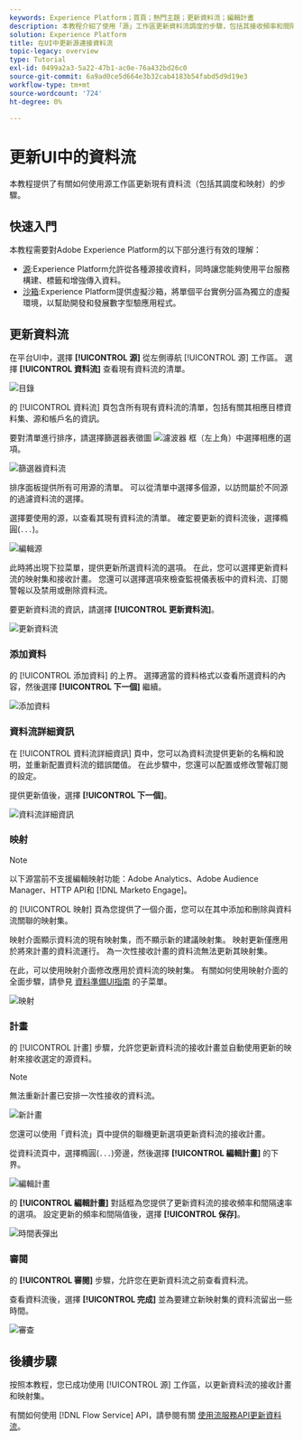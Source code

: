 ```yaml
---
keywords: Experience Platform；首頁；熱門主題；更新資料流；編輯計畫
description: 本教程介紹了使用「源」工作區更新資料流調度的步驟，包括其接收頻率和間隔速率。
solution: Experience Platform
title: 在UI中更新源連接資料流
topic-legacy: overview
type: Tutorial
exl-id: 0499a2a3-5a22-47b1-ac0e-76a432bd26c0
source-git-commit: 6a9ad0ce5d664e3b32cab4183b54fabd5d9d19e3
workflow-type: tm+mt
source-wordcount: '724'
ht-degree: 0%

---
```


# 更新UI中的資料流

本教程提供了有關如何使用源工作區更新現有資料流（包括其調度和映射）的步驟。

## 快速入門

本教程需要對Adobe Experience Platform的以下部分進行有效的理解：

* [源](../../home.md):Experience Platform允許從各種源接收資料，同時讓您能夠使用平台服務構建、標籤和增強傳入資料。
* [沙箱](../../../sandboxes/home.md):Experience Platform提供虛擬沙箱，將單個平台實例分區為獨立的虛擬環境，以幫助開發和發展數字型驗應用程式。

## 更新資料流

在平台UI中，選擇 **[!UICONTROL 源]** 從左側導航 [!UICONTROL 源] 工作區。 選擇 **[!UICONTROL 資料流]** 查看現有資料流的清單。

![目錄](../../images/tutorials/update-dataflows/catalog.png)

的 [!UICONTROL 資料流] 頁包含所有現有資料流的清單，包括有關其相應目標資料集、源和帳戶名的資訊。

要對清單進行排序，請選擇篩選器表徵圖 ![濾波器](../../images/tutorials/update/filter.png) 框（左上角）中選擇相應的選項。

![篩選器資料流](../../images/tutorials/update-dataflows/filter-dataflows.png)

排序面板提供所有可用源的清單。 可以從清單中選擇多個源，以訪問屬於不同源的過濾資料流的選擇。

選擇要使用的源，以查看其現有資料流的清單。 確定要更新的資料流後，選擇橢圓(`...`)。

![編輯源](../../images/tutorials/update-dataflows/edit-source.png)

此時將出現下拉菜單，提供更新所選資料流的選項。 在此，您可以選擇更新資料流的映射集和接收計畫。 您還可以選擇選項來檢查監視儀表板中的資料流、訂閱警報以及禁用或刪除資料流。

要更新資料流的資訊，請選擇 **[!UICONTROL 更新資料流]**。

![更新資料流](../../images/tutorials/update-dataflows/update-dataflow.png)

### 添加資料

的 [!UICONTROL 添加資料] 的上界。 選擇適當的資料格式以查看所選資料的內容，然後選擇 **[!UICONTROL 下一個]** 繼續。

![添加資料](../../images/tutorials/update-dataflows/add-data.png)

### 資料流詳細資訊

在 [!UICONTROL 資料流詳細資訊] 頁中，您可以為資料流提供更新的名稱和說明，並重新配置資料流的錯誤閾值。 在此步驟中，您還可以配置或修改警報訂閱的設定。

提供更新值後，選擇 **[!UICONTROL 下一個]**。

![資料流詳細資訊](../../images/tutorials/update-dataflows/dataflow-detail.png)

### 映射

>[!NOTE]
>
>以下源當前不支援編輯映射功能：Adobe Analytics、Adobe Audience Manager、HTTP API和 [!DNL Marketo Engage]。

的 [!UICONTROL 映射] 頁為您提供了一個介面，您可以在其中添加和刪除與資料流關聯的映射集。

映射介面顯示資料流的現有映射集，而不顯示新的建議映射集。 映射更新僅應用於將來計畫的資料流運行。 為一次性接收計畫的資料流無法更新其映射集。

在此，可以使用映射介面修改應用於資料流的映射集。 有關如何使用映射介面的全面步驟，請參見 [資料準備UI指南](../../../data-prep/ui/mapping.md) 的子菜單。

![映射](../../images/tutorials/update-dataflows/mapping.png)

### 計畫

的 [!UICONTROL 計畫] 步驟，允許您更新資料流的接收計畫並自動使用更新的映射來接收選定的源資料。

>[!NOTE]
>
>無法重新計畫已安排一次性接收的資料流。

![新計畫](../../images/tutorials/update-dataflows/new-schedule.png)

您還可以使用「資料流」頁中提供的聯機更新選項更新資料流的接收計畫。

從資料流頁中，選擇橢圓(`...`)旁邊，然後選擇 **[!UICONTROL 編輯計畫]** 的下界。

![編輯計畫](../../images/tutorials/update-dataflows/edit-schedule.png)

的 **[!UICONTROL 編輯計畫]** 對話框為您提供了更新資料流的接收頻率和間隔速率的選項。 設定更新的頻率和間隔值後，選擇 **[!UICONTROL 保存]**。

![時間表彈出](../../images/tutorials/update-dataflows/schedule-pop-up.png)

### 審閱

的 **[!UICONTROL 審閱]** 步驟，允許您在更新資料流之前查看資料流。

查看資料流後，選擇 **[!UICONTROL 完成]** 並為要建立新映射集的資料流留出一些時間。

![審查](../../images/tutorials/update-dataflows/review.png)

## 後續步驟

按照本教程，您已成功使用 [!UICONTROL 源] 工作區，以更新資料流的接收計畫和映射集。

有關如何使用 [!DNL Flow Service] API，請參閱有關 [使用流服務API更新資料流](../../tutorials/api/update-dataflows.md)。
